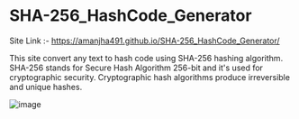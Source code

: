 # SHA-256_HashCode_Generator

Site Link :-  https://amanjha491.github.io/SHA-256_HashCode_Generator/

This site convert any text to hash code using SHA-256 hashing algorithm. 
SHA-256 stands for Secure Hash Algorithm 256-bit and it's used for cryptographic security. 
Cryptographic hash algorithms produce irreversible and unique hashes.


![image](https://github.com/amanjha491/SHA-256_HashCode_Generator/assets/94465601/b2e2f88e-6219-4779-95f7-ed6dc97ef01e)

